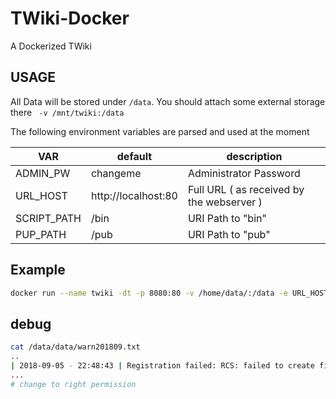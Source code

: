 # TWiki-Docker
A Dockerized TWiki

## USAGE
All Data will be stored under `/data`. You should attach some
external storage there ` -v /mnt/twiki:/data`

The following environment variables are parsed and used at the moment

|   VAR         |    default            | description            |
|---------------|-----------------------|------------------------|
| ADMIN\_PW     | changeme              | Administrator Password |
| URL\_HOST     | http://localhost:80   | Full URL ( as received by the webserver ) |
| SCRIPT\_PATH  | /bin                  | URI Path to "bin"      |
| PUP\_PATH     | /pub                  | URI Path to "pub"      |


## Example
```bash
docker run --name twiki -dt -p 8080:80 -v /home/data/:/data -e URL_HOST=http://10.11.12.13:8080/ -e ADMIN_PW=pass1234 twiki
```


## debug

```bash
cat /data/data/warn201809.txt
..
| 2018-09-05 - 22:48:43 | Registration failed: RCS: failed to create file /var/www/twiki/data/Main/TWikiUsers.txt: Permission denied at /var/www/twiki/lib/TWiki/Store/RcsFile.pm line 910.
...
# change to right permission
```

